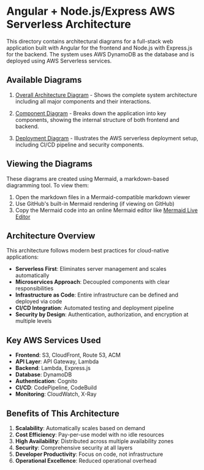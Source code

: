 # Angular + Node.js/Express AWS Serverless Architecture

This directory contains architectural diagrams for a full-stack web application built with Angular for the frontend and Node.js with Express.js for the backend. The system uses AWS DynamoDB as the database and is deployed using AWS Serverless services.

## Available Diagrams

1. [Overall Architecture Diagram](./overall-architecture.md) - Shows the complete system architecture including all major components and their interactions.

2. [Component Diagram](./component-diagram.md) - Breaks down the application into key components, showing the internal structure of both frontend and backend.

3. [Deployment Diagram](./deployment-diagram.md) - Illustrates the AWS serverless deployment setup, including CI/CD pipeline and security components.

## Viewing the Diagrams

These diagrams are created using Mermaid, a markdown-based diagramming tool. To view them:

1. Open the markdown files in a Mermaid-compatible markdown viewer
2. Use GitHub's built-in Mermaid rendering (if viewing on GitHub)
3. Copy the Mermaid code into an online Mermaid editor like [Mermaid Live Editor](https://mermaid.live/)

## Architecture Overview

This architecture follows modern best practices for cloud-native applications:

- **Serverless First**: Eliminates server management and scales automatically
- **Microservices Approach**: Decoupled components with clear responsibilities
- **Infrastructure as Code**: Entire infrastructure can be defined and deployed via code
- **CI/CD Integration**: Automated testing and deployment pipeline
- **Security by Design**: Authentication, authorization, and encryption at multiple levels

## Key AWS Services Used

- **Frontend**: S3, CloudFront, Route 53, ACM
- **API Layer**: API Gateway, Lambda
- **Backend**: Lambda, Express.js
- **Database**: DynamoDB
- **Authentication**: Cognito
- **CI/CD**: CodePipeline, CodeBuild
- **Monitoring**: CloudWatch, X-Ray

## Benefits of This Architecture

1. **Scalability**: Automatically scales based on demand
2. **Cost Efficiency**: Pay-per-use model with no idle resources
3. **High Availability**: Distributed across multiple availability zones
4. **Security**: Comprehensive security at all layers
5. **Developer Productivity**: Focus on code, not infrastructure
6. **Operational Excellence**: Reduced operational overhead
